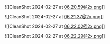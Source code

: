 ![[CleanShot 2024-02-27 at 06.20.59@2x.png]]



![[CleanShot 2024-02-27 at 06.21.37@2x.png]]



![[CleanShot 2024-02-27 at 06.22.02@2x.png]]



![[CleanShot 2024-02-27 at 06.22.29@2x.png]]